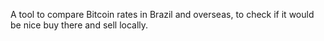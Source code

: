 A tool to compare Bitcoin rates in Brazil and overseas, to check if it would be nice buy there and sell locally.

